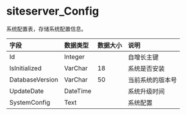 # siteserver_Config

系统配置表，存储系统配置信息。

| 字段 | 数据类型 | 数据大小 | 说明 |
| :----- | :----- | :----- | :----- |
|Id|	Integer|		|自增长主键|
|IsInitialized|	VarChar	|18	|系统是否安装|
|DatabaseVersion|	VarChar	|50	|当前系统的版本号|
|UpdateDate|	DateTime|		|系统升级时间|
|SystemConfig|	Text|		|系统配置|